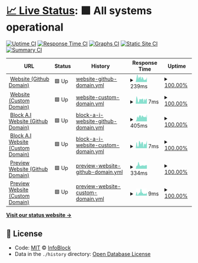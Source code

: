 # [📈 Live Status](https://status.infoblock.gq): <!--live status--> **🟩 All systems operational**

[![Uptime CI](https://github.com/InfoBlock/Status-Page/workflows/Uptime%20CI/badge.svg)](https://github.com/InfoBlock/Status-Page/actions?query=workflow%3A%22Uptime+CI%22)
[![Response Time CI](https://github.com/InfoBlock/Status-Page/workflows/Response%20Time%20CI/badge.svg)](https://github.com/InfoBlock/Status-Page/actions?query=workflow%3A%22Response+Time+CI%22)
[![Graphs CI](https://github.com/InfoBlock/Status-Page/workflows/Graphs%20CI/badge.svg)](https://github.com/InfoBlock/Status-Page/actions?query=workflow%3A%22Graphs+CI%22)
[![Static Site CI](https://github.com/InfoBlock/Status-Page/workflows/Static%20Site%20CI/badge.svg)](https://github.com/InfoBlock/Status-Page/actions?query=workflow%3A%22Static+Site+CI%22)
[![Summary CI](https://github.com/InfoBlock/Status-Page/workflows/Summary%20CI/badge.svg)](https://github.com/InfoBlock/Status-Page/actions?query=workflow%3A%22Summary+CI%22)

<!--start: status pages-->
<!-- This summary is generated by Upptime (https://github.com/upptime/upptime) -->
<!-- Do not edit this manually, your changes will be overwritten -->
<!-- prettier-ignore -->
| URL | Status | History | Response Time | Uptime |
| --- | ------ | ------- | ------------- | ------ |
| <img alt="" src="https://infoblock.github.io/Website/cdn/logo.png" height="13"> [Website (Github Domain)](https://infoblock.github.io/Website/) | 🟩 Up | [website-github-domain.yml](https://github.com/InfoBlock/Status-Page/commits/HEAD/history/website-github-domain.yml) | <details><summary><img alt="Response time graph" src="./graphs/website-github-domain/response-time-week.png" height="20"> 239ms</summary><br><a href="https://status.infoblock.gq/history/website-github-domain"><img alt="Response time 412" src="https://img.shields.io/endpoint?url=https%3A%2F%2Fraw.githubusercontent.com%2FInfoBlock%2FStatus-Page%2FHEAD%2Fapi%2Fwebsite-github-domain%2Fresponse-time.json"></a><br><a href="https://status.infoblock.gq/history/website-github-domain"><img alt="24-hour response time 210" src="https://img.shields.io/endpoint?url=https%3A%2F%2Fraw.githubusercontent.com%2FInfoBlock%2FStatus-Page%2FHEAD%2Fapi%2Fwebsite-github-domain%2Fresponse-time-day.json"></a><br><a href="https://status.infoblock.gq/history/website-github-domain"><img alt="7-day response time 239" src="https://img.shields.io/endpoint?url=https%3A%2F%2Fraw.githubusercontent.com%2FInfoBlock%2FStatus-Page%2FHEAD%2Fapi%2Fwebsite-github-domain%2Fresponse-time-week.json"></a><br><a href="https://status.infoblock.gq/history/website-github-domain"><img alt="30-day response time 437" src="https://img.shields.io/endpoint?url=https%3A%2F%2Fraw.githubusercontent.com%2FInfoBlock%2FStatus-Page%2FHEAD%2Fapi%2Fwebsite-github-domain%2Fresponse-time-month.json"></a><br><a href="https://status.infoblock.gq/history/website-github-domain"><img alt="1-year response time 412" src="https://img.shields.io/endpoint?url=https%3A%2F%2Fraw.githubusercontent.com%2FInfoBlock%2FStatus-Page%2FHEAD%2Fapi%2Fwebsite-github-domain%2Fresponse-time-year.json"></a></details> | <details><summary><a href="https://status.infoblock.gq/history/website-github-domain">100.00%</a></summary><a href="https://status.infoblock.gq/history/website-github-domain"><img alt="All-time uptime 99.96%" src="https://img.shields.io/endpoint?url=https%3A%2F%2Fraw.githubusercontent.com%2FInfoBlock%2FStatus-Page%2FHEAD%2Fapi%2Fwebsite-github-domain%2Fuptime.json"></a><br><a href="https://status.infoblock.gq/history/website-github-domain"><img alt="24-hour uptime 100.00%" src="https://img.shields.io/endpoint?url=https%3A%2F%2Fraw.githubusercontent.com%2FInfoBlock%2FStatus-Page%2FHEAD%2Fapi%2Fwebsite-github-domain%2Fuptime-day.json"></a><br><a href="https://status.infoblock.gq/history/website-github-domain"><img alt="7-day uptime 100.00%" src="https://img.shields.io/endpoint?url=https%3A%2F%2Fraw.githubusercontent.com%2FInfoBlock%2FStatus-Page%2FHEAD%2Fapi%2Fwebsite-github-domain%2Fuptime-week.json"></a><br><a href="https://status.infoblock.gq/history/website-github-domain"><img alt="30-day uptime 99.94%" src="https://img.shields.io/endpoint?url=https%3A%2F%2Fraw.githubusercontent.com%2FInfoBlock%2FStatus-Page%2FHEAD%2Fapi%2Fwebsite-github-domain%2Fuptime-month.json"></a><br><a href="https://status.infoblock.gq/history/website-github-domain"><img alt="1-year uptime 99.96%" src="https://img.shields.io/endpoint?url=https%3A%2F%2Fraw.githubusercontent.com%2FInfoBlock%2FStatus-Page%2FHEAD%2Fapi%2Fwebsite-github-domain%2Fuptime-year.json"></a></details>
| <img alt="" src="https://infoblock.github.io/Website/cdn/logo.png" height="13"> [Website (Custom Domain)](https://infoblock.thedev.id) | 🟩 Up | [website-custom-domain.yml](https://github.com/InfoBlock/Status-Page/commits/HEAD/history/website-custom-domain.yml) | <details><summary><img alt="Response time graph" src="./graphs/website-custom-domain/response-time-week.png" height="20"> 7ms</summary><br><a href="https://status.infoblock.gq/history/website-custom-domain"><img alt="Response time 15" src="https://img.shields.io/endpoint?url=https%3A%2F%2Fraw.githubusercontent.com%2FInfoBlock%2FStatus-Page%2FHEAD%2Fapi%2Fwebsite-custom-domain%2Fresponse-time.json"></a><br><a href="https://status.infoblock.gq/history/website-custom-domain"><img alt="24-hour response time 6" src="https://img.shields.io/endpoint?url=https%3A%2F%2Fraw.githubusercontent.com%2FInfoBlock%2FStatus-Page%2FHEAD%2Fapi%2Fwebsite-custom-domain%2Fresponse-time-day.json"></a><br><a href="https://status.infoblock.gq/history/website-custom-domain"><img alt="7-day response time 7" src="https://img.shields.io/endpoint?url=https%3A%2F%2Fraw.githubusercontent.com%2FInfoBlock%2FStatus-Page%2FHEAD%2Fapi%2Fwebsite-custom-domain%2Fresponse-time-week.json"></a><br><a href="https://status.infoblock.gq/history/website-custom-domain"><img alt="30-day response time 20" src="https://img.shields.io/endpoint?url=https%3A%2F%2Fraw.githubusercontent.com%2FInfoBlock%2FStatus-Page%2FHEAD%2Fapi%2Fwebsite-custom-domain%2Fresponse-time-month.json"></a><br><a href="https://status.infoblock.gq/history/website-custom-domain"><img alt="1-year response time 15" src="https://img.shields.io/endpoint?url=https%3A%2F%2Fraw.githubusercontent.com%2FInfoBlock%2FStatus-Page%2FHEAD%2Fapi%2Fwebsite-custom-domain%2Fresponse-time-year.json"></a></details> | <details><summary><a href="https://status.infoblock.gq/history/website-custom-domain">100.00%</a></summary><a href="https://status.infoblock.gq/history/website-custom-domain"><img alt="All-time uptime 99.90%" src="https://img.shields.io/endpoint?url=https%3A%2F%2Fraw.githubusercontent.com%2FInfoBlock%2FStatus-Page%2FHEAD%2Fapi%2Fwebsite-custom-domain%2Fuptime.json"></a><br><a href="https://status.infoblock.gq/history/website-custom-domain"><img alt="24-hour uptime 100.00%" src="https://img.shields.io/endpoint?url=https%3A%2F%2Fraw.githubusercontent.com%2FInfoBlock%2FStatus-Page%2FHEAD%2Fapi%2Fwebsite-custom-domain%2Fuptime-day.json"></a><br><a href="https://status.infoblock.gq/history/website-custom-domain"><img alt="7-day uptime 100.00%" src="https://img.shields.io/endpoint?url=https%3A%2F%2Fraw.githubusercontent.com%2FInfoBlock%2FStatus-Page%2FHEAD%2Fapi%2Fwebsite-custom-domain%2Fuptime-week.json"></a><br><a href="https://status.infoblock.gq/history/website-custom-domain"><img alt="30-day uptime 99.86%" src="https://img.shields.io/endpoint?url=https%3A%2F%2Fraw.githubusercontent.com%2FInfoBlock%2FStatus-Page%2FHEAD%2Fapi%2Fwebsite-custom-domain%2Fuptime-month.json"></a><br><a href="https://status.infoblock.gq/history/website-custom-domain"><img alt="1-year uptime 99.90%" src="https://img.shields.io/endpoint?url=https%3A%2F%2Fraw.githubusercontent.com%2FInfoBlock%2FStatus-Page%2FHEAD%2Fapi%2Fwebsite-custom-domain%2Fuptime-year.json"></a></details>
| <img alt="" src="https://block-a-i.github.io/BlockWeb/assets/BotLogo.png" height="13"> [Block A.I Website (Github Domain)](https://block-a-i.github.io/BlockWeb/) | 🟩 Up | [block-a-i-website-github-domain.yml](https://github.com/InfoBlock/Status-Page/commits/HEAD/history/block-a-i-website-github-domain.yml) | <details><summary><img alt="Response time graph" src="./graphs/block-a-i-website-github-domain/response-time-week.png" height="20"> 405ms</summary><br><a href="https://status.infoblock.gq/history/block-a-i-website-github-domain"><img alt="Response time 466" src="https://img.shields.io/endpoint?url=https%3A%2F%2Fraw.githubusercontent.com%2FInfoBlock%2FStatus-Page%2FHEAD%2Fapi%2Fblock-a-i-website-github-domain%2Fresponse-time.json"></a><br><a href="https://status.infoblock.gq/history/block-a-i-website-github-domain"><img alt="24-hour response time 407" src="https://img.shields.io/endpoint?url=https%3A%2F%2Fraw.githubusercontent.com%2FInfoBlock%2FStatus-Page%2FHEAD%2Fapi%2Fblock-a-i-website-github-domain%2Fresponse-time-day.json"></a><br><a href="https://status.infoblock.gq/history/block-a-i-website-github-domain"><img alt="7-day response time 405" src="https://img.shields.io/endpoint?url=https%3A%2F%2Fraw.githubusercontent.com%2FInfoBlock%2FStatus-Page%2FHEAD%2Fapi%2Fblock-a-i-website-github-domain%2Fresponse-time-week.json"></a><br><a href="https://status.infoblock.gq/history/block-a-i-website-github-domain"><img alt="30-day response time 493" src="https://img.shields.io/endpoint?url=https%3A%2F%2Fraw.githubusercontent.com%2FInfoBlock%2FStatus-Page%2FHEAD%2Fapi%2Fblock-a-i-website-github-domain%2Fresponse-time-month.json"></a><br><a href="https://status.infoblock.gq/history/block-a-i-website-github-domain"><img alt="1-year response time 466" src="https://img.shields.io/endpoint?url=https%3A%2F%2Fraw.githubusercontent.com%2FInfoBlock%2FStatus-Page%2FHEAD%2Fapi%2Fblock-a-i-website-github-domain%2Fresponse-time-year.json"></a></details> | <details><summary><a href="https://status.infoblock.gq/history/block-a-i-website-github-domain">100.00%</a></summary><a href="https://status.infoblock.gq/history/block-a-i-website-github-domain"><img alt="All-time uptime 93.73%" src="https://img.shields.io/endpoint?url=https%3A%2F%2Fraw.githubusercontent.com%2FInfoBlock%2FStatus-Page%2FHEAD%2Fapi%2Fblock-a-i-website-github-domain%2Fuptime.json"></a><br><a href="https://status.infoblock.gq/history/block-a-i-website-github-domain"><img alt="24-hour uptime 100.00%" src="https://img.shields.io/endpoint?url=https%3A%2F%2Fraw.githubusercontent.com%2FInfoBlock%2FStatus-Page%2FHEAD%2Fapi%2Fblock-a-i-website-github-domain%2Fuptime-day.json"></a><br><a href="https://status.infoblock.gq/history/block-a-i-website-github-domain"><img alt="7-day uptime 100.00%" src="https://img.shields.io/endpoint?url=https%3A%2F%2Fraw.githubusercontent.com%2FInfoBlock%2FStatus-Page%2FHEAD%2Fapi%2Fblock-a-i-website-github-domain%2Fuptime-week.json"></a><br><a href="https://status.infoblock.gq/history/block-a-i-website-github-domain"><img alt="30-day uptime 90.83%" src="https://img.shields.io/endpoint?url=https%3A%2F%2Fraw.githubusercontent.com%2FInfoBlock%2FStatus-Page%2FHEAD%2Fapi%2Fblock-a-i-website-github-domain%2Fuptime-month.json"></a><br><a href="https://status.infoblock.gq/history/block-a-i-website-github-domain"><img alt="1-year uptime 93.73%" src="https://img.shields.io/endpoint?url=https%3A%2F%2Fraw.githubusercontent.com%2FInfoBlock%2FStatus-Page%2FHEAD%2Fapi%2Fblock-a-i-website-github-domain%2Fuptime-year.json"></a></details>
| <img alt="" src="https://block-a-i.github.io/BlockWeb/assets/BotLogo.png" height="13"> [Block A.I Website (Custom Domain)](https://blockai.infoblock.gq) | 🟩 Up | [block-a-i-website-custom-domain.yml](https://github.com/InfoBlock/Status-Page/commits/HEAD/history/block-a-i-website-custom-domain.yml) | <details><summary><img alt="Response time graph" src="./graphs/block-a-i-website-custom-domain/response-time-week.png" height="20"> 7ms</summary><br><a href="https://status.infoblock.gq/history/block-a-i-website-custom-domain"><img alt="Response time 7" src="https://img.shields.io/endpoint?url=https%3A%2F%2Fraw.githubusercontent.com%2FInfoBlock%2FStatus-Page%2FHEAD%2Fapi%2Fblock-a-i-website-custom-domain%2Fresponse-time.json"></a><br><a href="https://status.infoblock.gq/history/block-a-i-website-custom-domain"><img alt="24-hour response time 6" src="https://img.shields.io/endpoint?url=https%3A%2F%2Fraw.githubusercontent.com%2FInfoBlock%2FStatus-Page%2FHEAD%2Fapi%2Fblock-a-i-website-custom-domain%2Fresponse-time-day.json"></a><br><a href="https://status.infoblock.gq/history/block-a-i-website-custom-domain"><img alt="7-day response time 7" src="https://img.shields.io/endpoint?url=https%3A%2F%2Fraw.githubusercontent.com%2FInfoBlock%2FStatus-Page%2FHEAD%2Fapi%2Fblock-a-i-website-custom-domain%2Fresponse-time-week.json"></a><br><a href="https://status.infoblock.gq/history/block-a-i-website-custom-domain"><img alt="30-day response time 7" src="https://img.shields.io/endpoint?url=https%3A%2F%2Fraw.githubusercontent.com%2FInfoBlock%2FStatus-Page%2FHEAD%2Fapi%2Fblock-a-i-website-custom-domain%2Fresponse-time-month.json"></a><br><a href="https://status.infoblock.gq/history/block-a-i-website-custom-domain"><img alt="1-year response time 7" src="https://img.shields.io/endpoint?url=https%3A%2F%2Fraw.githubusercontent.com%2FInfoBlock%2FStatus-Page%2FHEAD%2Fapi%2Fblock-a-i-website-custom-domain%2Fresponse-time-year.json"></a></details> | <details><summary><a href="https://status.infoblock.gq/history/block-a-i-website-custom-domain">100.00%</a></summary><a href="https://status.infoblock.gq/history/block-a-i-website-custom-domain"><img alt="All-time uptime 100.00%" src="https://img.shields.io/endpoint?url=https%3A%2F%2Fraw.githubusercontent.com%2FInfoBlock%2FStatus-Page%2FHEAD%2Fapi%2Fblock-a-i-website-custom-domain%2Fuptime.json"></a><br><a href="https://status.infoblock.gq/history/block-a-i-website-custom-domain"><img alt="24-hour uptime 100.00%" src="https://img.shields.io/endpoint?url=https%3A%2F%2Fraw.githubusercontent.com%2FInfoBlock%2FStatus-Page%2FHEAD%2Fapi%2Fblock-a-i-website-custom-domain%2Fuptime-day.json"></a><br><a href="https://status.infoblock.gq/history/block-a-i-website-custom-domain"><img alt="7-day uptime 100.00%" src="https://img.shields.io/endpoint?url=https%3A%2F%2Fraw.githubusercontent.com%2FInfoBlock%2FStatus-Page%2FHEAD%2Fapi%2Fblock-a-i-website-custom-domain%2Fuptime-week.json"></a><br><a href="https://status.infoblock.gq/history/block-a-i-website-custom-domain"><img alt="30-day uptime 100.00%" src="https://img.shields.io/endpoint?url=https%3A%2F%2Fraw.githubusercontent.com%2FInfoBlock%2FStatus-Page%2FHEAD%2Fapi%2Fblock-a-i-website-custom-domain%2Fuptime-month.json"></a><br><a href="https://status.infoblock.gq/history/block-a-i-website-custom-domain"><img alt="1-year uptime 100.00%" src="https://img.shields.io/endpoint?url=https%3A%2F%2Fraw.githubusercontent.com%2FInfoBlock%2FStatus-Page%2FHEAD%2Fapi%2Fblock-a-i-website-custom-domain%2Fuptime-year.json"></a></details>
| <img alt="" src="https://infoblock.github.io/Website/cdn/logo.png" height="13"> [Preview Website (Github Domain)](https://infoblock.github.io/Preview/) | 🟩 Up | [preview-website-github-domain.yml](https://github.com/InfoBlock/Status-Page/commits/HEAD/history/preview-website-github-domain.yml) | <details><summary><img alt="Response time graph" src="./graphs/preview-website-github-domain/response-time-week.png" height="20"> 334ms</summary><br><a href="https://status.infoblock.gq/history/preview-website-github-domain"><img alt="Response time 460" src="https://img.shields.io/endpoint?url=https%3A%2F%2Fraw.githubusercontent.com%2FInfoBlock%2FStatus-Page%2FHEAD%2Fapi%2Fpreview-website-github-domain%2Fresponse-time.json"></a><br><a href="https://status.infoblock.gq/history/preview-website-github-domain"><img alt="24-hour response time 271" src="https://img.shields.io/endpoint?url=https%3A%2F%2Fraw.githubusercontent.com%2FInfoBlock%2FStatus-Page%2FHEAD%2Fapi%2Fpreview-website-github-domain%2Fresponse-time-day.json"></a><br><a href="https://status.infoblock.gq/history/preview-website-github-domain"><img alt="7-day response time 334" src="https://img.shields.io/endpoint?url=https%3A%2F%2Fraw.githubusercontent.com%2FInfoBlock%2FStatus-Page%2FHEAD%2Fapi%2Fpreview-website-github-domain%2Fresponse-time-week.json"></a><br><a href="https://status.infoblock.gq/history/preview-website-github-domain"><img alt="30-day response time 522" src="https://img.shields.io/endpoint?url=https%3A%2F%2Fraw.githubusercontent.com%2FInfoBlock%2FStatus-Page%2FHEAD%2Fapi%2Fpreview-website-github-domain%2Fresponse-time-month.json"></a><br><a href="https://status.infoblock.gq/history/preview-website-github-domain"><img alt="1-year response time 460" src="https://img.shields.io/endpoint?url=https%3A%2F%2Fraw.githubusercontent.com%2FInfoBlock%2FStatus-Page%2FHEAD%2Fapi%2Fpreview-website-github-domain%2Fresponse-time-year.json"></a></details> | <details><summary><a href="https://status.infoblock.gq/history/preview-website-github-domain">100.00%</a></summary><a href="https://status.infoblock.gq/history/preview-website-github-domain"><img alt="All-time uptime 93.73%" src="https://img.shields.io/endpoint?url=https%3A%2F%2Fraw.githubusercontent.com%2FInfoBlock%2FStatus-Page%2FHEAD%2Fapi%2Fpreview-website-github-domain%2Fuptime.json"></a><br><a href="https://status.infoblock.gq/history/preview-website-github-domain"><img alt="24-hour uptime 100.00%" src="https://img.shields.io/endpoint?url=https%3A%2F%2Fraw.githubusercontent.com%2FInfoBlock%2FStatus-Page%2FHEAD%2Fapi%2Fpreview-website-github-domain%2Fuptime-day.json"></a><br><a href="https://status.infoblock.gq/history/preview-website-github-domain"><img alt="7-day uptime 100.00%" src="https://img.shields.io/endpoint?url=https%3A%2F%2Fraw.githubusercontent.com%2FInfoBlock%2FStatus-Page%2FHEAD%2Fapi%2Fpreview-website-github-domain%2Fuptime-week.json"></a><br><a href="https://status.infoblock.gq/history/preview-website-github-domain"><img alt="30-day uptime 90.84%" src="https://img.shields.io/endpoint?url=https%3A%2F%2Fraw.githubusercontent.com%2FInfoBlock%2FStatus-Page%2FHEAD%2Fapi%2Fpreview-website-github-domain%2Fuptime-month.json"></a><br><a href="https://status.infoblock.gq/history/preview-website-github-domain"><img alt="1-year uptime 93.73%" src="https://img.shields.io/endpoint?url=https%3A%2F%2Fraw.githubusercontent.com%2FInfoBlock%2FStatus-Page%2FHEAD%2Fapi%2Fpreview-website-github-domain%2Fuptime-year.json"></a></details>
| <img alt="" src="https://infoblock.github.io/Website/cdn/logo.png" height="13"> [Preview Website (Custom Domain)](https://preview.infoblock.gq) | 🟩 Up | [preview-website-custom-domain.yml](https://github.com/InfoBlock/Status-Page/commits/HEAD/history/preview-website-custom-domain.yml) | <details><summary><img alt="Response time graph" src="./graphs/preview-website-custom-domain/response-time-week.png" height="20"> 9ms</summary><br><a href="https://status.infoblock.gq/history/preview-website-custom-domain"><img alt="Response time 8" src="https://img.shields.io/endpoint?url=https%3A%2F%2Fraw.githubusercontent.com%2FInfoBlock%2FStatus-Page%2FHEAD%2Fapi%2Fpreview-website-custom-domain%2Fresponse-time.json"></a><br><a href="https://status.infoblock.gq/history/preview-website-custom-domain"><img alt="24-hour response time 8" src="https://img.shields.io/endpoint?url=https%3A%2F%2Fraw.githubusercontent.com%2FInfoBlock%2FStatus-Page%2FHEAD%2Fapi%2Fpreview-website-custom-domain%2Fresponse-time-day.json"></a><br><a href="https://status.infoblock.gq/history/preview-website-custom-domain"><img alt="7-day response time 9" src="https://img.shields.io/endpoint?url=https%3A%2F%2Fraw.githubusercontent.com%2FInfoBlock%2FStatus-Page%2FHEAD%2Fapi%2Fpreview-website-custom-domain%2Fresponse-time-week.json"></a><br><a href="https://status.infoblock.gq/history/preview-website-custom-domain"><img alt="30-day response time 8" src="https://img.shields.io/endpoint?url=https%3A%2F%2Fraw.githubusercontent.com%2FInfoBlock%2FStatus-Page%2FHEAD%2Fapi%2Fpreview-website-custom-domain%2Fresponse-time-month.json"></a><br><a href="https://status.infoblock.gq/history/preview-website-custom-domain"><img alt="1-year response time 8" src="https://img.shields.io/endpoint?url=https%3A%2F%2Fraw.githubusercontent.com%2FInfoBlock%2FStatus-Page%2FHEAD%2Fapi%2Fpreview-website-custom-domain%2Fresponse-time-year.json"></a></details> | <details><summary><a href="https://status.infoblock.gq/history/preview-website-custom-domain">100.00%</a></summary><a href="https://status.infoblock.gq/history/preview-website-custom-domain"><img alt="All-time uptime 93.73%" src="https://img.shields.io/endpoint?url=https%3A%2F%2Fraw.githubusercontent.com%2FInfoBlock%2FStatus-Page%2FHEAD%2Fapi%2Fpreview-website-custom-domain%2Fuptime.json"></a><br><a href="https://status.infoblock.gq/history/preview-website-custom-domain"><img alt="24-hour uptime 100.00%" src="https://img.shields.io/endpoint?url=https%3A%2F%2Fraw.githubusercontent.com%2FInfoBlock%2FStatus-Page%2FHEAD%2Fapi%2Fpreview-website-custom-domain%2Fuptime-day.json"></a><br><a href="https://status.infoblock.gq/history/preview-website-custom-domain"><img alt="7-day uptime 100.00%" src="https://img.shields.io/endpoint?url=https%3A%2F%2Fraw.githubusercontent.com%2FInfoBlock%2FStatus-Page%2FHEAD%2Fapi%2Fpreview-website-custom-domain%2Fuptime-week.json"></a><br><a href="https://status.infoblock.gq/history/preview-website-custom-domain"><img alt="30-day uptime 90.84%" src="https://img.shields.io/endpoint?url=https%3A%2F%2Fraw.githubusercontent.com%2FInfoBlock%2FStatus-Page%2FHEAD%2Fapi%2Fpreview-website-custom-domain%2Fuptime-month.json"></a><br><a href="https://status.infoblock.gq/history/preview-website-custom-domain"><img alt="1-year uptime 93.73%" src="https://img.shields.io/endpoint?url=https%3A%2F%2Fraw.githubusercontent.com%2FInfoBlock%2FStatus-Page%2FHEAD%2Fapi%2Fpreview-website-custom-domain%2Fuptime-year.json"></a></details>

<!--end: status pages-->

[**Visit our status website →**](https://status.infoblock.gq)

## 📄 License

- Code: [MIT](./LICENSE) © [InfoBlock](https://infoblock.github.io/Website/)
- Data in the `./history` directory: [Open Database License](https://opendatacommons.org/licenses/odbl/1-0/)

